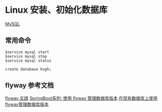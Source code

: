 
# Linux 安装、初始化数据库

[MySQL](https://www.cnblogs.com/liucsxiaoxiaobai/p/10597101.html)

## 常用命令

```shell script
$service mysql start
$service mysql stop
$service mysql status
```

```shell script
create database kvgh;
```

## flyway 参考文档

[flyway 实践](https://segmentfault.com/a/1190000020243447)
[SpringBoot系列: 使用 flyway 管理数据库版本](https://www.cnblogs.com/harrychinese/p/springboot_flyway.html)
[在现有数据库上使用flyway管理数据库版本](https://blog.csdn.net/shangyadongze/article/details/80331182)